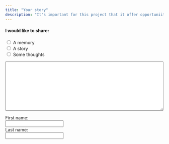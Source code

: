 ```yaml
---
title: "Your story"
description: "It's important for this project that it offer opportuniites for reflection. If the material you have encountered to recall a memory, feeling, etc."
---
```

<h4>I would like to share:</h4>
<form>
  <input type="radio" id="html" name="fav_language" value="A memory">
  <label for="html">A memory</label><br>
  <input type="radio" id="css" name="fav_language" value="A story">
  <label for="css">A story</label><br>
  <input type="radio" id="javascript" name="fav_language" value="Some thoughts">
  <label for="javascript">Some thoughts</label>
</form>

 <textarea name="message" rows="10" cols="60">
</textarea> 


<label for="fname">First name:</label><br>
  <input type="text" id="fname" name="fname"><br>
  <label for="lname">Last name:</label><br>
  <input type="text" id="lname" name="lname">